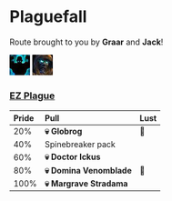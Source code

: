 # Plaguefall

Route brought to you by **Graar** and **Jack**!



![Fortified](../__media/fortified.png) ![Tyrannical](../__media/tyrannical.png)

### [EZ Plague](https://raw.githubusercontent.com/holicron/Routes/main/Plaguefall/EZ%20Plague.txt)

| Pride | Pull | Lust |
| :-- | :-- | :-- |
| 20%  | **💀 Globrog** | 💢 |
| 40% | Spinebreaker pack | |
| 60%  | **💀 Doctor Ickus** | |
| 80%  | **💀 Domina Venomblade** | 💢 |
| 100% | **💀 Margrave Stradama** |  |

